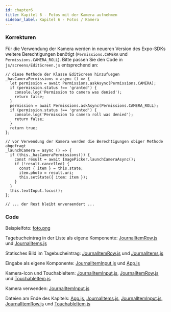 ```yaml
---
id: chapter6
title: Kapitel 6 - Fotos mit der Kamera aufnehmen
sidebar_label: Kapitel 6 - Fotos / Kamera
---
```


### Korrekturen

Für die Verwendung der Kamera werden in neueren Version des Expo-SDKs weitere Berechtigungen benötigt
(`Permissions.CAMERA` und `Permissions.CAMERA_ROLL`). Bitte passen Sie den Code
in `js/screens/EditScreen.js` entsprechend an: 

```
// diese Methode der Klasse EditScreen hinzufuegen
_hasCameraPermissions = async () => {
  let permission = await Permissions.askAsync(Permissions.CAMERA);
  if (permission.status !== 'granted') {
    console.log('Permission to camera was denied');
    return false;
  }
  permission = await Permissions.askAsync(Permissions.CAMERA_ROLL);
  if (permission.status !== 'granted') {
    console.log('Permission to camera roll was denied');
    return false;
  }
  return true;
};

// vor Verwendung der Kamera werden die Berechtigungen obiger Methode abgefragt
_launchCamera = async () => {
  if (this._hasCameraPermissions()) {
    const result = await ImagePicker.launchCameraAsync();
    if (!result.cancelled) {
      const { item } = this.state;
      item.photo = result.uri;
      this.setState({ item: item });
    }
  }
  this.textInput.focus();
};

// ... der Rest bleibt unveraendert ...
```

### Code

Beispielfoto: [foto.png](/react-native-buch/Kapitel6/foto.png)

Tagebucheintrag in der Liste als eigene Komponente: [JournalItemRow.js](assets/chapter6/JournalItemRow/JournalItemRow.js) und [JournalItems.js](assets/chapter6/JournalItemRow/JournalItems.js)

Statisches Bild im Tagebucheintrag: [JournalItemRow.js](assets/chapter6/StatischesBild/JournalItemRow.js) und [JournalItems.js](assets/chapter6/StatischesBild/JournalItems.js)

Eingabe als eigene Komponente: [JournalItemInput.js](assets/chapter6/JournalItemInput/JournalItemInput.js) und [App.js](assets/chapter6/JournalItemInput/App.js)

Kamera-Icon und TouchableItem: [JournalItemInput.js](assets/chapter6/EingabefeldMitKameraIcon/JournalItemInput.js), [JournalItemRow.js](assets/chapter6/EingabefeldMitKameraIcon/JournalItemRow.js) und [TouchableItem.js](assets/chapter6/EingabefeldMitKameraIcon/TouchableItem.js)

Kamera verwenden: [JournalItemInput.js](assets/chapter6/Kamera/JournalItemInput.js)

Dateien am Ende des Kapitels: [App.js](assets/chapter6/Ende/App.js), [JournalItems.js](assets/chapter6/Ende/JournalItems.js), [JournalItemInput.js](assets/chapter6/Ende/JournalItemInput.js), [JournalItemRow.js](assets/chapter6/Ende/JournalItemRow.js) und [TouchableItem.js](assets/chapter6/Ende/TouchableItem.js)
